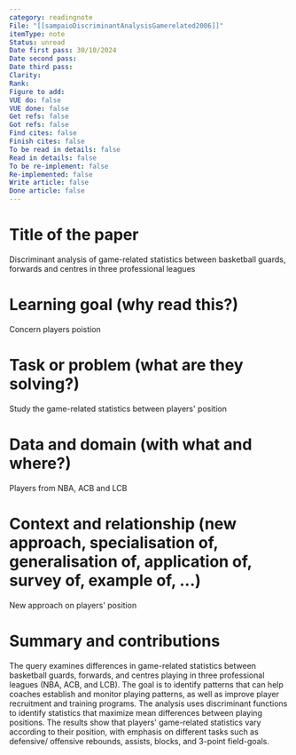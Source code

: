 ```yaml
---
category: readingnote
File: "[[sampaioDiscriminantAnalysisGamerelated2006]]"
itemType: note
Status: unread
Date first pass: 30/10/2024
Date second pass: 
Date third pass: 
Clarity: 
Rank: 
Figure to add: 
VUE do: false
VUE done: false
Get refs: false
Got refs: false
Find cites: false
Finish cites: false
To be read in details: false
Read in details: false
To be re-implement: false
Re-implemented: false
Write article: false
Done article: false
---
```

# Title of the paper
Discriminant analysis of game-related statistics between basketball guards, forwards and centres in three professional leagues

# Learning goal (why read this?)
Concern players poistion

# Task or problem (what are they solving?)
Study the game-related statistics between players' position

# Data and domain (with what and where?)
Players from NBA, ACB and LCB

# Context and relationship (new approach, specialisation of, generalisation of, application of, survey of, example of, ...)
New approach on players' position

# Summary and contributions

The query examines differences in game-related statistics between basketball guards, forwards, and centres playing in three professional leagues (NBA, ACB, and LCB). The goal is to identify patterns that can help coaches establish and monitor playing patterns, as well as improve player recruitment and training programs. The analysis uses discriminant functions to identify statistics that maximize mean differences between playing positions. The results show that players' game-related statistics vary according to their position, with emphasis on different tasks such as defensive/ offensive rebounds, assists, blocks, and 3-point field-goals.